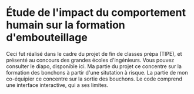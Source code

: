 # Étude de l'impact du comportement humain sur la formation d'embouteillage

Ceci fut réalisé dans le cadre du projet de fin de classes prépa (TIPE), et présenté au concours des grandes écoles d'ingénieurs. Vous pouvez consulter le diapo, disponible ici.
Ma partie du projet ce concentre sur la formation des bonchons à partir d'une situtation à risque. La partie de mon co-équipier ce concentre sur la sortie des bouchons.
Le code comprend une interface interactive, qui a ses limites.

